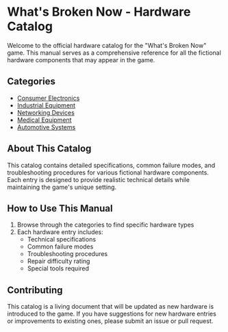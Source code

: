 # What's Broken Now - Hardware Catalog

Welcome to the official hardware catalog for the "What's Broken Now" game. This manual serves as a comprehensive reference for all the fictional hardware components that may appear in the game.

## Categories

- [Consumer Electronics](./hardware/consumer-electronics.md)
- [Industrial Equipment](./hardware/industrial-equipment.md)
- [Networking Devices](./hardware/networking-devices.md)
- [Medical Equipment](./hardware/medical-equipment.md)
- [Automotive Systems](./hardware/automotive-systems.md)

## About This Catalog

This catalog contains detailed specifications, common failure modes, and troubleshooting procedures for various fictional hardware components. Each entry is designed to provide realistic technical details while maintaining the game's unique setting.

## How to Use This Manual

1. Browse through the categories to find specific hardware types
2. Each hardware entry includes:
   - Technical specifications
   - Common failure modes
   - Troubleshooting procedures
   - Repair difficulty rating
   - Special tools required

## Contributing

This catalog is a living document that will be updated as new hardware is introduced to the game. If you have suggestions for new hardware entries or improvements to existing ones, please submit an issue or pull request. 